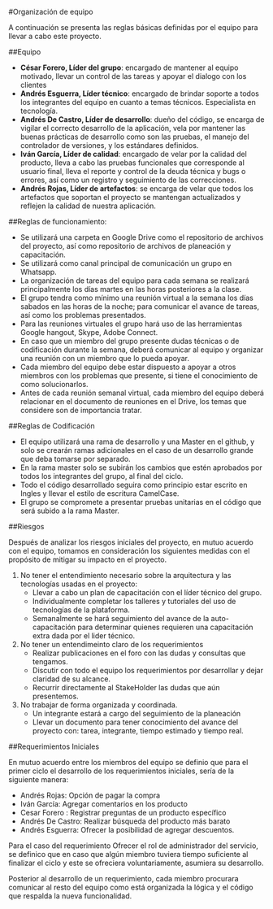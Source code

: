 #Organización de equipo

A continuación se presenta las reglas básicas definidas por el equipo para llevar a cabo este proyecto. 

##Equipo

* **César Forero, Líder del grupo**: encargado de mantener al equipo motivado, llevar un control de las tareas y apoyar el dialogo con los clientes
* **Andrés Esguerra, Líder técnico**: encargado de brindar soporte a todos los integrantes del equipo en cuanto a temas técnicos. Especialista en tecnología.
* **Andrés De Castro, Líder de desarrollo**: dueño del código, se encarga de vigilar el correcto desarrollo de la aplicación, vela por mantener las buenas prácticas de desarrollo como son las pruebas, el manejo del controlador de versiones, y los estándares definidos.
* **Iván García, Líder de calidad**: encargado de velar por la calidad del producto, lleva a cabo las pruebas funcionales que corresponde al usuario final, lleva el reporte y control de la deuda técnica y bugs o errores, así como un registro y seguimiento de las correcciones.
* **Andrés Rojas, Líder de artefactos**: se encarga de velar que todos los artefactos que soportan el proyecto se mantengan actualizados y reflejen la calidad de nuestra aplicación.

##Reglas de funcionamiento:

* Se utilizará una carpeta en Google Drive como el repositorio de archivos del proyecto, así como repositorio de archivos de planeación y capacitación.
* Se utilizará como canal principal de comunicación un grupo en Whatsapp.
* La organización de tareas del equipo para cada semana se realizará principalmente los días martes en las horas posteriores a la clase.
* El grupo tendra como mínimo una reunión virtual a la semana los días sabados en las horas de la noche; para comunicar el avance de tareas, así como los problemas presentados.
* Para las reuniones virtuales el grupo hará uso de las herramientas Google hangout, Skype, Adobe Connect.
* En caso que un miembro del grupo presente dudas técnicas o de codificación durante la semana, deberá comunicar al equipo y organizar una reunión con un miembro que lo pueda apoyar.
* Cada miembro del equipo debe estar dispuesto a apoyar a otros miembros con los problemas que presente, si tiene el conocimiento de como solucionarlos.
* Antes de cada reunión semanal virtual, cada miembro del equipo deberá relacionar en el documento de reuniones en el Drive, los temas que considere son de importancia tratar.

##Reglas de Codificación

* El equipo utilizará una rama de desarrollo y una Master en el github, y solo se crearán ramas adicionales en el caso de un desarrollo grande que deba tomarse por separado.
* En la rama master solo se subirán los cambios que estén aprobados por todos los integrantes del grupo, al final del ciclo.
* Todo el código desarrollado seguira como principio estar escrito en Ingles y llevar el estilo de escritura CamelCase.
* El grupo se compromete a presentar pruebas unitarias en el código que será subido a la rama Master.

##Riesgos

Después de analizar los riesgos iniciales del proyecto, en mutuo acuerdo con el equipo, tomamos en consideración los siguientes medidas con el propósito de mitigar su impacto en el proyecto.

1. No tener el entendimiento necesario sobre la arquitectura y las tecnologías usadas en el proyecto: 
    * Llevar a cabo un plan de capacitación con el líder técnico del grupo.
    * Individualmente completar los talleres y tutoriales del uso de tecnologías de la plataforma.
    * Semanalmente se hará seguimiento del avance de la auto-capacitación para determinar quienes requieren una capacitación extra dada por el lider técnico.
2. No tener un entendimeinto claro de los requerimientos
    * Realizar publicaciones en el foro con las dudas y consultas que tengamos.
    * Discutir con todo el equipo los requerimientos por desarrollar y dejar claridad de su alcance.
    * Recurrir directamente al StakeHolder las dudas que aún presentemos.
3. No trabajar de forma organizada y coordinada.
    * Un integrante estará a cargo del seguimiento de la planeación
    * Llevar un documento para tener conocimiento del avance del proyecto con: tarea, integrante, tiempo estimado y tiempo real.

##Requerimientos Iniciales

En mutuo acuerdo entre los miembros del equipo se definio que para el primer ciclo el desarrollo de los requerimientos iniciales, sería de la siguiente manera:

* Andrés Rojas: Opción de pagar la compra
* Iván García: Agregar comentarios en los producto
* Cesar Forero :  Registrar preguntas de un producto específico
* Andrés De Castro: Realizar búsqueda del producto más barato
* Andrés Esguerra: Ofrecer la posibilidad de agregar descuentos.

Para el caso del requerimiento Ofrecer el rol de administrador del servicio, se definico que en caso que algún miembro tuviera tiempo suficiente al finalizar el ciclo y este se ofreciera voluntariamente, asumiera su desarrollo.

Posterior al desarrollo de un requerimiento, cada miembro procurara comunicar al resto del equipo como está organizada la lógica y el código que respalda la nueva funcionalidad.
